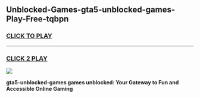 
## Unblocked-Games-gta5-unblocked-games-Play-Free-tqbpn
<h3>
<a href="https://premium76.site?title=gta5-unblocked-games&ref=21A">CLICK TO PLAY</a></h3>
<hr>

<h3>
<a href="https://premium76.site?title=gta5-unblocked-games&ref=21A">CLICK 2 PLAY</a>
  
</h3>

<a href="https://premium76.site?title=gta5-unblocked-games&ref=21A"><img src="https://clearcache.store/games.png"></a>


**gta5-unblocked-games games unblocked: Your Gateway to Fun and Accessible Online Gaming**
